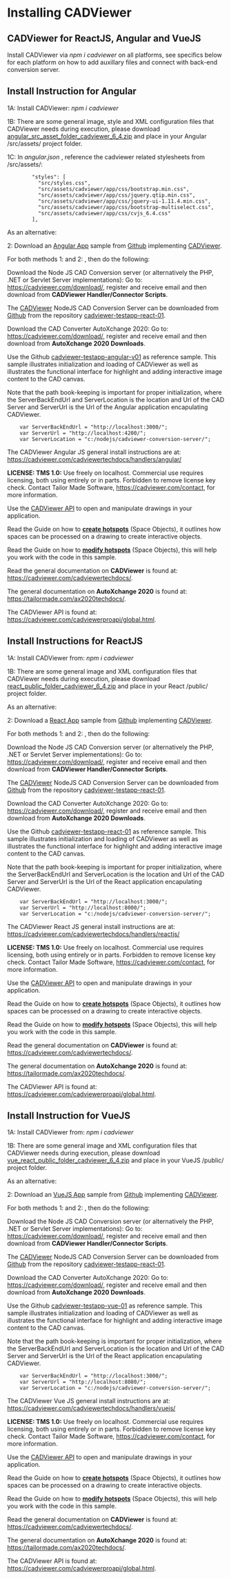# Installing CADViewer

## CADViewer for ReactJS, Angular and VueJS

Install CADViewer via *npm i cadviewer* on all platforms, see specifics below for each platform on how to add auxillary files and connect with back-end conversion server.



## Install Instruction for Angular

1A: Install CADViewer: *npm i cadviewer* 

1B: There are some general image, style and XML configuration files that CADViewer needs during execution, please download [angular_src_asset_folder_cadviewer_6_4.zip](https://cadviewer.com/downloads/handlers/angular/angular_src_asset_folder_cadviewer_6_4.zip) and place in your Angular /src/assets/ project folder.   

1C: In *angular.json* , reference the cadviewer related stylesheets from /src/assets/:

            "styles": [
              "src/styles.css",
              "src/assets/cadviewer/app/css/bootstrap.min.css",              
              "src/assets/cadviewer/app/css/jquery.qtip.min.css",
              "src/assets/cadviewer/app/css/jquery-ui-1.11.4.min.css",
              "src/assets/cadviewer/app/css/bootstrap-multiselect.css",
              "src/assets/cadviewer/app/css/cvjs_6.4.css"
            ],

As an alternative:

2: Download an [Angular App](https://github.com/CADViewer/cadviewer-testapp-angular-v01) sample from [Github](https://github.com/CADViewer/cadviewer-testapp-angular-v01) implementing [CADViewer](https://github.com/CADViewer/cadviewer-testapp-angular-v01).


For both methods 1: and 2: , then do the following:


Download the Node JS CAD Conversion server (or alternatively the PHP, .NET or Servlet Server implementations):  Go to:  https://cadviewer.com/download/, register and receive email and then download from **CADViewer Handler/Connector Scripts**.

The [CADViewer](https://github.com/CADViewer/cadviewer-conversion-server) NodeJS CAD Conversion Server can be downloaded from [Github](https://github.com/CADViewer/cadviewer-conversion-server) from the repository [cadviewer-testapp-react-01](https://github.com/CADViewer/cadviewer-conversion-server).

Download the CAD Converter AutoXchange 2020:  Go to: https://cadviewer.com/download/, register and receive email and then download from **AutoXchange 2020 Downloads**.

Use the Github [cadviewer-testapp-angular-v01](https://github.com/CADViewer/cadviewer-testapp-angular-v01) as reference sample. This sample illustrates initialization and loading of CADViewer as well as illustrates the functional interface for highlight and adding interactive image content to the CAD canvas. 

Note that the path book-keeping is important for proper initialization, where the ServerBackEndUrl and ServerLocation is the location and Url of the CAD Server and ServerUrl is the Url of the Angular application encapulating CADViewer. 


		var ServerBackEndUrl = "http://localhost:3000/";
		var ServerUrl = "http://localhost:4200/";
		var ServerLocation = "c:/nodejs/cadviewer-conversion-server/";

The CADViewer Angular JS general install instructions are at: https://cadviewer.com/cadviewertechdocs/handlers/angular/

**LICENSE: TMS 1.0:** Use freely on localhost. Commercial use requires licensing, both using entirely or in parts. Forbidden to remove license key check.  Contact Tailor Made Software, https://cadviewer.com/contact, for more information. 

Use the [CADViewer API](https://cadviewer.com/cadviewerproapi/global.html) to open and manipulate drawings in your application. 

Read the Guide on how to **[create hotspots](https://cadviewer.com/highlight/main/)** (Space Objects), it outlines how spaces can be processed on a drawing to create interactive objects. 

Read the Guide on how to **[modify hotspots](https://cadviewer.com/highlight2/main/)**  (Space Objects), this will help you work with the code in this sample. 

Read the general documentation on **CADViewer** is found at: https://cadviewer.com/cadviewertechdocs/.

The general documentation on **AutoXchange 2020** is found at: https://tailormade.com/ax2020techdocs/.

The CADViewer API is found at: https://cadviewer.com/cadviewerproapi/global.html.



## Install Instructions for ReactJS

1A: Install CADViewer from: *npm i cadviewer* 

1B: There are some general image and XML configuration files that CADViewer needs during execution, please download [react_public_folder_cadviewer_6_4.zip](https://cadviewer.com/downloads/handlers/reactjs/react_public_folder_cadviewer_6_4.zip) and place in your React /public/ project folder.   

As an alternative:

2: Download a [React App](https://github.com/CADViewer/cadviewer-testapp-react-01) sample from [Github](https://github.com/CADViewer/cadviewer-testapp-react-01) implementing [CADViewer](https://github.com/CADViewer/cadviewer-testapp-react-01).


For both methods 1: and 2: , then do the following:


Download the Node JS CAD Conversion server (or alternatively the PHP, .NET or Servlet Server implementations):  Go to:  https://cadviewer.com/download/, register and receive email and then download from **CADViewer Handler/Connector Scripts**.

The [CADViewer](https://github.com/CADViewer/cadviewer-conversion-server) NodeJS CAD Conversion Server can be downloaded from [Github](https://github.com/CADViewer/cadviewer-conversion-server) from the repository [cadviewer-testapp-react-01](https://github.com/CADViewer/cadviewer-conversion-server).

Download the CAD Converter AutoXchange 2020:  Go to: https://cadviewer.com/download/, register and receive email and then download from **AutoXchange 2020 Downloads**.

Use the Github [cadviewer-testapp-react-01](https://github.com/CADViewer/cadviewer-testapp-react-01) as reference sample. This sample illustrates initialization and loading of CADViewer as well as illustrates the functional interface for highlight and adding interactive image content to the CAD canvas. 

Note that the path book-keeping is important for proper initialization, where the ServerBackEndUrl and ServerLocation is the location and Url of the CAD Server and ServerUrl is the Url of the React application encapulating CADViewer. 


		var ServerBackEndUrl = "http://localhost:3000/";
		var ServerUrl = "http://localhost:8000/";
		var ServerLocation = "c:/nodejs/cadviewer-conversion-server/";

The CADViewer React JS general install instructions are at: https://cadviewer.com/cadviewertechdocs/handlers/reactjs/

**LICENSE: TMS 1.0:** Use freely on localhost. Commercial use requires licensing, both using entirely or in parts. Forbidden to remove license key check.  Contact Tailor Made Software, https://cadviewer.com/contact, for more information. 

Use the [CADViewer API](https://cadviewer.com/cadviewerproapi/global.html) to open and manipulate drawings in your application. 

Read the Guide on how to **[create hotspots](https://cadviewer.com/highlight/main/)** (Space Objects), it outlines how spaces can be processed on a drawing to create interactive objects. 

Read the Guide on how to **[modify hotspots](https://cadviewer.com/highlight2/main/)**  (Space Objects), this will help you work with the code in this sample. 

Read the general documentation on **CADViewer** is found at: https://cadviewer.com/cadviewertechdocs/.

The general documentation on **AutoXchange 2020** is found at: https://tailormade.com/ax2020techdocs/.

The CADViewer API is found at: https://cadviewer.com/cadviewerproapi/global.html.





## Install Instruction for VueJS


1A: Install CADViewer from: *npm i cadviewer* 

1B: There are some general image and XML configuration files that CADViewer needs during execution, please download [vue_react_public_folder_cadviewer_6_4.zip](https://cadviewer.com/downloads/handlers/reactjs/react_public_folder_cadviewer_6_4.zip) and place in your VueJS /public/ project folder.   

As an alternative:

2: Download an [VueJS App](https://github.com/CADViewer/cadviewer-testapp-vue-01) sample from [Github](https://github.com/CADViewer/cadviewer-testapp-vue-v01) implementing [CADViewer](https://github.com/CADViewer/cadviewer-testapp-vue-01).



For both methods 1: and 2: , then do the following:


Download the Node JS CAD Conversion server (or alternatively the PHP, .NET or Servlet Server implementations):  Go to:  https://cadviewer.com/download/, register and receive email and then download from **CADViewer Handler/Connector Scripts**.

The [CADViewer](https://github.com/CADViewer/cadviewer-conversion-server) NodeJS CAD Conversion Server can be downloaded from [Github](https://github.com/CADViewer/cadviewer-conversion-server) from the repository [cadviewer-testapp-react-01](https://github.com/CADViewer/cadviewer-conversion-server).

Download the CAD Converter AutoXchange 2020:  Go to: https://cadviewer.com/download/, register and receive email and then download from **AutoXchange 2020 Downloads**.

Use the Github [cadviewer-testapp-vue-01](https://github.com/CADViewer/cadviewer-testapp-vue-01) as reference sample. This sample illustrates initialization and loading of CADViewer as well as illustrates the functional interface for highlight and adding interactive image content to the CAD canvas. 

Note that the path book-keeping is important for proper initialization, where the ServerBackEndUrl and ServerLocation is the location and Url of the CAD Server and ServerUrl is the Url of the React application encapulating CADViewer. 


		var ServerBackEndUrl = "http://localhost:3000/";
		var ServerUrl = "http://localhost:8080/";
		var ServerLocation = "c:/nodejs/cadviewer-conversion-server/";

The CADViewer Vue JS general install instructions are at: https://cadviewer.com/cadviewertechdocs/handlers/vuejs/

**LICENSE: TMS 1.0:** Use freely on localhost. Commercial use requires licensing, both using entirely or in parts. Forbidden to remove license key check.  Contact Tailor Made Software, https://cadviewer.com/contact, for more information. 

Use the [CADViewer API](https://cadviewer.com/cadviewerproapi/global.html) to open and manipulate drawings in your application. 

Read the Guide on how to **[create hotspots](https://cadviewer.com/highlight/main/)** (Space Objects), it outlines how spaces can be processed on a drawing to create interactive objects. 

Read the Guide on how to **[modify hotspots](https://cadviewer.com/highlight2/main/)**  (Space Objects), this will help you work with the code in this sample. 

Read the general documentation on **CADViewer** is found at: https://cadviewer.com/cadviewertechdocs/.

The general documentation on **AutoXchange 2020** is found at: https://tailormade.com/ax2020techdocs/.

The CADViewer API is found at: https://cadviewer.com/cadviewerproapi/global.html.




